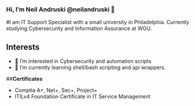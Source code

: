 ### Hi, I’m Neil Andruski @neilandruski 👋

#I am IT Support Specialist with a small university in Philadelphia. Currently studying Cybersecurity and Information Assurance at WGU.

## **Interests**
  - 👀 I’m interested in Cybersecurity and automation scripts 
  - 🌱 I’m currently learning shell/bash scripting and api wrappers.

##**Certificates**
  - Comptia A+, Net+, Sec+, Project+
  - ITILv4 Foundation Certificate in IT Service Management
 
 
<!--
**neilandruski/neilandruski** is a ✨ _special_ ✨ repository because its `README.md` (this file) appears on your GitHub profile.

Here are some ideas to get you started:

- 🔭 I’m currently working on ...
- 🌱 I’m currently learning ...
- 👯 I’m looking to collaborate on ...
- 🤔 I’m looking for help with ...
- 💞️ I’m looking to collaborate on ...
- 💬 Ask me about ...
- 📫 How to reach me: ...
- 😄 Pronouns: ...
- ⚡ Fun fact: ...
-->
